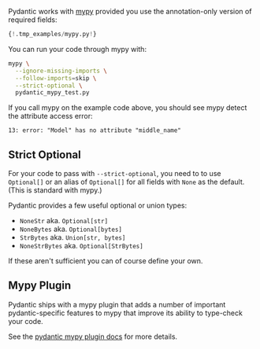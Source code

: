 Pydantic works with [mypy](http://mypy-lang.org/) provided you use the annotation-only version of
required fields:

```py
{!.tmp_examples/mypy.py!}
```

You can run your code through mypy with:

```bash
mypy \
  --ignore-missing-imports \
  --follow-imports=skip \
  --strict-optional \
  pydantic_mypy_test.py
```

If you call mypy on the example code above, you should see mypy detect the attribute access error:
```
13: error: "Model" has no attribute "middle_name"
```


## Strict Optional

For your code to pass with `--strict-optional`, you need to to use `Optional[]` or an alias of `Optional[]`
for all fields with `None` as the default. (This is standard with mypy.)

Pydantic provides a few useful optional or union types:

* `NoneStr` aka. `Optional[str]`
* `NoneBytes` aka. `Optional[bytes]`
* `StrBytes` aka. `Union[str, bytes]`
* `NoneStrBytes` aka. `Optional[StrBytes]`

If these aren't sufficient you can of course define your own.

## Mypy Plugin

Pydantic ships with a mypy plugin that adds a number of important pydantic-specific
features to mypy that improve its ability to type-check your code.
 
See the [pydantic mypy plugin docs](../mypy_plugin.md) for more details. 